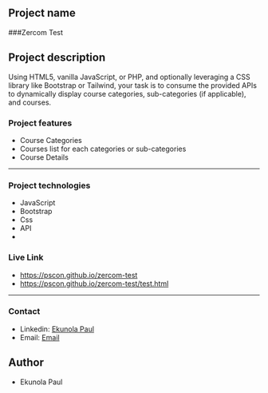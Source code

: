 

## Project name

###Zercom Test 

## Project description

Using HTML5, vanilla JavaScript, or PHP, and optionally leveraging a CSS library
like Bootstrap or Tailwind, your task is to consume the provided APIs to dynamically
display course categories, sub-categories (if applicable), and courses.

### Project features

- Course Categories
- Courses list for each categories or sub-categories
- Course Details

---

### Project technologies

- JavaScript 
- Bootstrap
- Css
-  API
-  
### Live Link

- https://pscon.github.io/zercom-test
- https://pscon.github.io/zercom-test/test.html


---
### Contact

- Linkedin: [Ekunola Paul](https://www.linkedin.com/in/ekunola-paul-42712b1aa/)
- Email: [Email](mailto:ekunolapaul@gmail.com)

## Author

- Ekunola Paul
